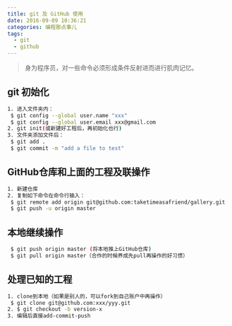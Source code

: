 ```yaml
---
title: git 及 GitHub 使用
date: 2016-09-09 10:36:21
categories: 编程那点事儿
tags:
  - git
  - github
---
```

<blockquote class="blockquote-center">身为程序员，对一些命令必须形成条件反射进而进行肌肉记忆。
</blockquote>

<!--more-->

## git 初始化

``` bash
1. 进入文件夹内：
 $ git config --global user.name "xxx"
 $ git config --global user.email xxx@gmail.com
2. git init(或新建好工程后，再初始化也行)
3. 文件夹添加文件后：
 $ git add .
 $ git commit -m "add a file to test"
```

## GitHub仓库和上面的工程及联操作

``` bash
1. 新建仓库
2. 复制如下命令在命令行输入：
 $ git remote add origin git@github.com:taketimeasafriend/gallery.git
 $ git push -u origin master
```

## 本地继续操作

``` bash
 $ git push origin master (将本地推上GitHub仓库)
 $ git pull origin master（合作的时候养成先pull再操作的好习惯）
```

## 处理已知的工程

``` bash
1. clone到本地（如果是别人的，可以fork到自己账户中再操作）
 $ git clone git@github.com:xxx/yyy.git
2. $ git checkout -b version-x
3. 编辑后直接add-commit-push
```
